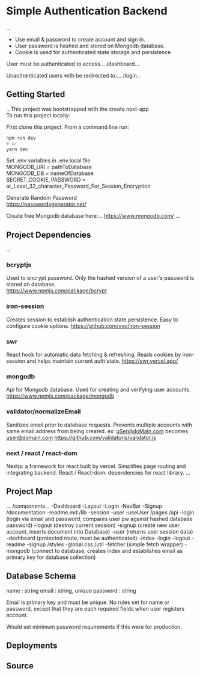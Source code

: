 # Simple Authentication Backend

...

- Use email & password to create account and sign in.
- User password is hashed and stored on Mongodb database.
- Cookie is used for authenticated state storage and persistence

User must be authenticated to access...
/dashboard...

Unauthenticated users with be redirected to:...
/login...

## Getting Started

...This project was bootstrapped with the create next-app  
To run this project locally:

First clone this project. From a command line run:

```bash
npm run dev
# or
yarn dev
```

Set .env variables in .env.local file  
MONGODB_URI = pathToDatabase  
MONGODB_DB = nameOfDatabase  
SECRET_COOKIE_PASSWORD = at_Least_32_character_Password_For_Session_Encryption

Generate Random Password  
https://passwordsgenerator.net/

Create free Mongodb database here:...
https://www.mongodb.com/
...

## Project Dependencies

...

### bcryptjs

Used to encrypt password. Only the hashed version of a user's password is stored on database.  
https://www.npmjs.com/package/bcrypt

### iron-session

Creates session to establish authentication state persistence. Easy to configure cookie options.
https://github.com/vvo/iron-session

### swr

React hook for automatic data fetching & refreshing. Reads
cookies by iron-session and helps maintain current auth state.
https://swr.vercel.app/

### mongodb

Api for Mongodb database. Used for creating and verifying user accounts.
https://www.npmjs.com/package/mongodb

### validator/normalizeEmail

Sanitizes email prior to database requests. Prevents multiple accounts with same email address from being created. ex: uSer@doMaIn.com becomes user@domain.com
https://github.com/validatorjs/validator.js

### next / react / react-dom

Nextjs: a framework for react built by vercel. Simplifies page routing and integrating backend.
React / React-dom: dependencies for react library.
...

## Project Map

...
/components...
-Dashboard
-Layout
-Login
-NavBar
-Signup
/documentation
-readme.md
/lib
-session
-user
-useUser
/pages
/api
-login (login via email and password, compares user pw against hashed database password)
-logout (destroy current session)
-signup (create new user account, inserts document into Database)
-user (returns user session data)
-dashboard (protected route, must be authenticated)
-index
-login
-logout
-readme
-signup
/styles
-global.css
/util
-fetcher (simple fetch wrapper)
-mongodb (connect to database, creates index and establishes email as primary key for database collection)

## Database Schema

name : string
email : string, unique
password : string

Email is primary key and must be unique.
No rules set for name or password, except that they are each required fields when user registers account.

Would set minimum password requirements if this were for production.

## Deployments

## Source
